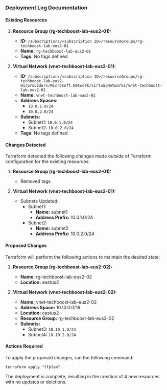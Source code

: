 ### Deployment Log Documentation

#### Existing Resources
1. **Resource Group (rg-techboost-lab-eus2-01):**
   - **ID:** `/subscriptions/<subscription ID>/resourceGroups/rg-techboost-lab-eus2-01`
   - **Name:** `rg-techboost-lab-eus2-01`
   - **Tags:** No tags defined

2. **Virtual Network (vnet-techboost-lab-eus2-01):**
   - **ID:** `/subscriptions/<subscription ID>/resourceGroups/rg-techboost-lab-eus2-01/providers/Microsoft.Network/virtualNetworks/vnet-techboost-lab-eus2-01`
   - **Name:** `vnet-techboost-lab-eus2-01`
   - **Address Spaces:**
     - `10.0.1.0/24`
     - `10.0.2.0/24`
   - **Subnets:**
     - Subnet1: `10.0.1.0/24`
     - Subnet2: `10.0.2.0/24`
   - **Tags:** No tags defined

#### Changes Detected
Terraform detected the following changes made outside of Terraform configuration for the existing resources:
1. **Resource Group (rg-techboost-lab-eus2-01):**
   - Removed tags

2. **Virtual Network (vnet-techboost-lab-eus2-01):**
   - Subnets Updated:
     - Subnet1:
       - **Name:** subnet1
       - **Address Prefix:** 10.0.1.0/24
     - Subnet2:
       - **Name:** subnet2
       - **Address Prefix:** 10.0.2.0/24

#### Proposed Changes
Terraform will perform the following actions to maintain the desired state:
1. **Resource Group (rg-techboost-lab-eus2-02):**
   - **Name:** rg-techboost-lab-eus2-02
   - **Location:** eastus2

2. **Virtual Network (vnet-techboost-lab-eus2-02):**
   - **Name:** vnet-techboost-lab-eus2-02
   - **Address Space:** 10.10.0.0/16
   - **Location:** eastus2
   - **Resource Group:** rg-techboost-lab-eus2-02
   - **Subnets:**
     - Subnet3: `10.10.1.0/24`
     - Subnet4: `10.10.2.0/24`

#### Actions Required
To apply the proposed changes, run the following command:
```
terraform apply "tfplan"
```

The deployment is complete, resulting in the creation of 4 new resources with no updates or deletions.